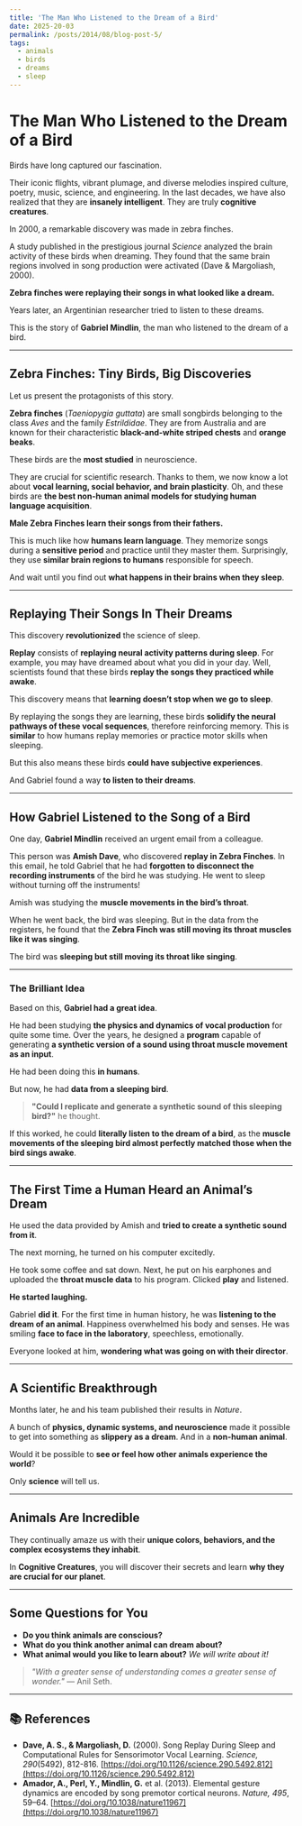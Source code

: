 ```yaml
---
title: 'The Man Who Listened to the Dream of a Bird'
date: 2025-20-03
permalink: /posts/2014/08/blog-post-5/
tags:
  - animals
  - birds
  - dreams
  - sleep
---
```


# **The Man Who Listened to the Dream of a Bird**

Birds have long captured our fascination.

Their iconic flights, vibrant plumage, and diverse melodies inspired culture, poetry, music, science, and engineering. In the last decades, we have also realized that they are **insanely intelligent**. They are truly **cognitive creatures**.

In 2000, a remarkable discovery was made in zebra finches.

A study published in the prestigious journal *Science* analyzed the brain activity of these birds when dreaming. They found that the same brain regions involved in song production were activated (Dave & Margoliash, 2000).

**Zebra finches were replaying their songs in what looked like a dream.**

Years later, an Argentinian researcher tried to listen to these dreams.

This is the story of **Gabriel Mindlin**, the man who listened to the dream of a bird.

---

## **Zebra Finches: Tiny Birds, Big Discoveries**  
Let us present the protagonists of this story.

**Zebra finches** (*Taeniopygia guttata*) are small songbirds belonging to the class *Aves* and the family *Estrildidae*. They are from Australia and are known for their characteristic **black-and-white striped chests** and **orange beaks**.

These birds are the **most studied** in neuroscience.

They are crucial for scientific research. Thanks to them, we now know a lot about **vocal learning, social behavior, and brain plasticity**. Oh, and these birds are **the best non-human animal models for studying human language acquisition**.

**Male Zebra Finches learn their songs from their fathers.**

This is much like how **humans learn language**. They memorize songs during a **sensitive period** and practice until they master them. Surprisingly, they use **similar brain regions to humans** responsible for speech.

And wait until you find out **what happens in their brains when they sleep**.

---

## **Replaying Their Songs In Their Dreams**  
This discovery **revolutionized** the science of sleep.

**Replay** consists of **replaying neural activity patterns during sleep**. For example, you may have dreamed about what you did in your day. Well, scientists found that these birds **replay the songs they practiced while awake**.

This discovery means that **learning doesn’t stop when we go to sleep**.

By replaying the songs they are learning, these birds **solidify the neural pathways of these vocal sequences**, therefore reinforcing memory. This is **similar** to how humans replay memories or practice motor skills when sleeping.

But this also means these birds **could have subjective experiences**.

And Gabriel found a way **to listen to their dreams**.

---

## **How Gabriel Listened to the Song of a Bird**  
One day, **Gabriel Mindlin** received an urgent email from a colleague.

This person was **Amish Dave**, who discovered **replay in Zebra Finches**. In this email, he told Gabriel that he had **forgotten to disconnect the recording instruments** of the bird he was studying. He went to sleep without turning off the instruments!

Amish was studying the **muscle movements in the bird’s throat**.

When he went back, the bird was sleeping. But in the data from the registers, he found that the **Zebra Finch was still moving its throat muscles like it was singing**. 

The bird was **sleeping but still moving its throat like singing**.

---

### **The Brilliant Idea**
Based on this, **Gabriel had a great idea**.

He had been studying **the physics and dynamics of vocal production** for quite some time. Over the years, he designed a **program** capable of generating **a synthetic version of a sound using throat muscle movement as an input**.

He had been doing this **in humans**. 

But now, he had **data from a sleeping bird**.

> **"Could I replicate and generate a synthetic sound of this sleeping bird?"** he thought.

If this worked, he could **literally listen to the dream of a bird**, as the **muscle movements of the sleeping bird almost perfectly matched those when the bird sings awake**.

---

## **The First Time a Human Heard an Animal’s Dream**  
He used the data provided by Amish and **tried to create a synthetic sound from it**.

The next morning, he turned on his computer excitedly. 

He took some coffee and sat down. Next, he put on his earphones and uploaded the **throat muscle data** to his program. Clicked **play** and listened.

**He started laughing.**

Gabriel **did it**. For the first time in human history, he was **listening to the dream of an animal**. Happiness overwhelmed his body and senses. He was smiling **face to face in the laboratory**, speechless, emotionally.

Everyone looked at him, **wondering what was going on with their director**.

---

## **A Scientific Breakthrough**  
Months later, he and his team published their results in *Nature*.

A bunch of **physics, dynamic systems, and neuroscience** made it possible to get into something as **slippery as a dream**. And in a **non-human animal**.

Would it be possible to **see or feel how other animals experience the world**?

Only **science** will tell us.

---

## **Animals Are Incredible**  
They continually amaze us with their **unique colors, behaviors, and the complex ecosystems they inhabit**.

In **Cognitive Creatures**, you will discover their secrets and learn **why they are crucial for our planet**.

---

## **Some Questions for You**
- **Do you think animals are conscious?**  
- **What do you think another animal can dream about?**  
- **What animal would you like to learn about?** *We will write about it!*  

> *"With a greater sense of understanding comes a greater sense of wonder."* — Anil Seth.

---

## **📚 References**  
- **Dave, A. S., & Margoliash, D.** (2000). Song Replay During Sleep and Computational Rules for Sensorimotor Vocal Learning. *Science, 290*(5492), 812-816. [https://doi.org/10.1126/science.290.5492.812](https://doi.org/10.1126/science.290.5492.812)  
- **Amador, A., Perl, Y., Mindlin, G.** et al. (2013). Elemental gesture dynamics are encoded by song premotor cortical neurons. *Nature, 495*, 59–64. [https://doi.org/10.1038/nature11967](https://doi.org/10.1038/nature11967)
